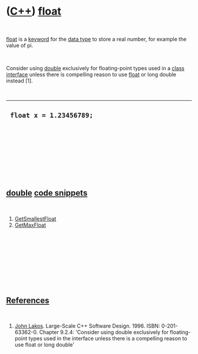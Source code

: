 



 

 

 

 

 

([C++](Cpp.md)) [float](CppFloat.md)
======================================

 

[float](CppFloat.md) is a [keyword](CppKeyword.md) for the [data
type](CppDataType.md) to store a real number, for example the value of
pi.

 

Consider using [double](CppDouble.md) exclusively for floating-point
types used in a [class](CppClass.md) [interface](CppInterface.md)
unless there is compelling reason to use [float](CppFloat.md) or long
double instead \[1\].

 

  --------------------------
  ` float x = 1.23456789;`
  --------------------------

 

 

 

 

 

[double](CppFloat.md) [code snippets](CppCodeSnippets.md)
-----------------------------------------------------------

 

1.  [GetSmallestFloat](CppGetSmallestFloat.md)
2.  [GetMaxFloat](CppGetMaxFloat.md)

 

 

 

 

 

[References](CppReferences.md)
-------------------------------

 

1.  [John Lakos](CppJohnLakos.md). Large-Scale C++ Software Design.
    1996. ISBN: 0-201-63362-0. Chapter 9.2.4: 'Consider using double
    exclusively for floating-point types used in the interface unless
    there is a compelling reason to use float or long double'

 

 

 

 

 





 



